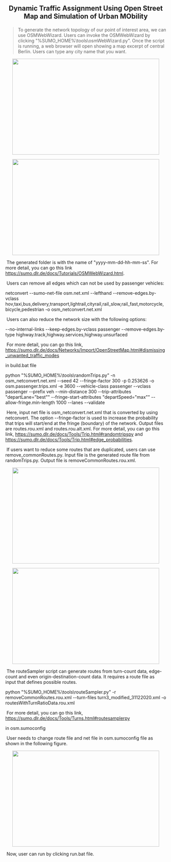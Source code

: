 
<h2>
<p align="center">
<strong> Dynamic Traffic Assignment Using Open Street Map and Simulation of Urban MObility</strong>
<p align="center">
</h2> 

>To generate the network topology of our point of interest area, we can use OSMWebWizard. Users can invoke the OSMWebWizard by clicking "%SUMO_HOME%\tools\osmWebWizard.py". Once the script is running, a web browser will open showing a map excerpt of central Berlin. Users can type any city name that you want.

<p align="center">
  <img width="460" height="300" src="https://github.com/IoTcloudServe/Rama4-Model/tree/main/dynamic-traffic-assignment-kasemrat/2021-02-05-09-37-42/osmBangkok_1.PNG">
</p>

<p align="center">
  <img width="460" height="300" src="https://github.com/IoTcloudServe/Rama4-Model/tree/main/dynamic-traffic-assignment-kasemrat/2021-02-05-09-37-42/osmBangkok_2.PNG">
</p>

&nbsp;The generated folder is with the name of "yyyy-mm-dd-hh-mm-ss". For more detail, you can go this link https://sumo.dlr.de/docs/Tutorials/OSMWebWizard.html.

&nbsp;Users can remove all edges which can not be used by passenger vehicles: 

netconvert --sumo-net-file osm.net.xml --lefthand --remove-edges.by-vclass hov,taxi,bus,delivery,transport,lightrail,cityrail,rail_slow,rail_fast,motorcycle,bicycle,pedestrian -o osm_netconvert.net.xml

&nbsp;Users can also reduce the network size with the following options:

--no-internal-links --keep-edges.by-vclass passenger --remove-edges.by-type highway.track,highway.services,highway.unsurfaced

&nbsp;For more detail, you can go this link, https://sumo.dlr.de/docs/Networks/Import/OpenStreetMap.html#dismissing_unwanted_traffic_modes

in build.bat file

python "%SUMO_HOME%\tools\randomTrips.py" -n osm_netconvert.net.xml --seed 42 --fringe-factor 300 -p 0.253626 -o osm.passenger.trips.xml -e 3600 --vehicle-class passenger --vclass passenger --prefix veh --min-distance 300 --trip-attributes "departLane=\"best\"" --fringe-start-attributes "departSpeed=\"max\"" --allow-fringe.min-length 1000 --lanes --validate

&nbsp;Here, input net file is osm_netconvert.net.xml that is converted by using netconvert. The option --fringe-factor is used to increase the probability that trips will start/end at the fringe (boundary) of the network. Output files are routes.rou.xml and routes.rou.alt.xml. For more detail, you can go this link, https://sumo.dlr.de/docs/Tools/Trip.html#randomtripspy and https://sumo.dlr.de/docs/Tools/Trip.html#edge_probabilities.

&nbsp;If users want to reduce some routes that are duplicated, users can use remove_commonRoutes.py. Input file is the generated route file from randomTrips.py.
Output file is removeCommonRoutes.rou.xml.

<p align="center">
  <img width="460" height="300" src="https://github.com/IoTcloudServe/Rama4-Model/tree/main/dynamic-traffic-assignment-kasemrat/2021-02-05-09-37-42/removeRoutes_1.PNG">
</p>

<p align="center">
  <img width="460" height="300" src="https://github.com/IoTcloudServe/Rama4-Model/tree/main/dynamic-traffic-assignment-kasemrat/2021-02-05-09-37-42/removeRoutes_2.PNG">
</p>


&nbsp;The routeSampler script can generate routes from turn-count data, edge-count and even origin-destination-count data. It requires a route file as input that defines possible routes.

python "%SUMO_HOME%\tools\routeSampler.py" -r removeCommonRoutes.rou.xml --turn-files turn3_modified_31122020.xml -o routesWithTurnRatioData.rou.xml

&nbsp;For more detail, you can go this link, https://sumo.dlr.de/docs/Tools/Turns.html#routesamplerpy


in osm.sumoconfig

&nbsp;User needs to change route file and net file in osm.sumoconfig file as shown in the following figure.

<p align="center">
  <img width="460" height="300" src="https://github.com/IoTcloudServe/Rama4-Model/tree/main/dynamic-traffic-assignment-kasemrat/2021-02-05-09-37-42/setting_in_sumoconfig.PNG">
</p>

&nbsp;Now, user can run by clicking run.bat file.
